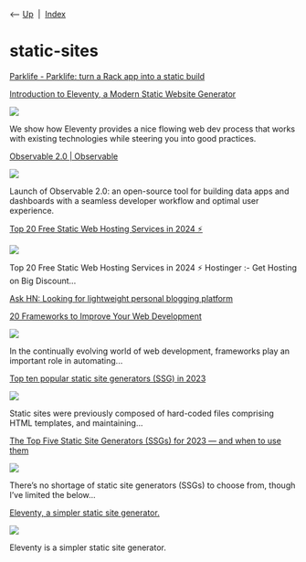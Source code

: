 <div class="nav">

⟵ [Up](index.html)  \|  [Index](index.html)

</div>

# static-sites

<div class="cards">

<div class="card">

<div class="card-title">

[Parklife - Parklife: turn a Rack app into a static
build](https://parklife.dev/)

</div>

</div>

<div class="card">

<div class="card-title">

[Introduction to Eleventy, a Modern Static Website
Generator](https://thenewstack.io/introduction-to-eleventy-a-modern-static-website-generator/)

</div>

<div class="card-image">

[![](https://cdn.thenewstack.io/media/2024/01/a95fa18f-marcel-eberle-imtfsr5vcas-unsplash.jpg)](https://thenewstack.io/introduction-to-eleventy-a-modern-static-website-generator/)

</div>

We show how Eleventy provides a nice flowing web dev process that works
with existing technologies while steering you into good practices.

</div>

<div class="card">

<div class="card-title">

[Observable 2.0 \|
Observable](https://observablehq.com/blog/observable-2-0)

</div>

<div class="card-image">

[![](https://images.ctfassets.net/uklh5xrq1p2j/6W0l3HGHYe27FyLEKL7Y6W/3024c76d8197dedfd1c6330a2a75b23d/02.15.2024_Observable_2.0.png)](https://observablehq.com/blog/observable-2-0)

</div>

Launch of Observable 2.0: an open-source tool for building data apps and
dashboards with a seamless developer workflow and optimal user
experience.

</div>

<div class="card">

<div class="card-title">

[Top 20 Free Static Web Hosting Services in 2024
⚡️](https://dev.to/sh20raj/top-20-free-static-web-hosting-services-in-2024-56fc)

</div>

<div class="card-image">

[![](https://media.dev.to/dynamic/image/width=1000,height=500,fit=cover,gravity=auto,format=auto/https%3A%2F%2Fdev-to-uploads.s3.amazonaws.com%2Fuploads%2Farticles%2Fr878q8eibnnnlz1jt784.png)](https://dev.to/sh20raj/top-20-free-static-web-hosting-services-in-2024-56fc)

</div>

Top 20 Free Static Web Hosting Services in 2024 ⚡️ Hostinger :- Get
Hosting on Big Discount...

</div>

<div class="card">

<div class="card-title">

[Ask HN: Looking for lightweight personal blogging
platform](https://news.ycombinator.com/item?id=39272953)

</div>

</div>

<div class="card">

<div class="card-title">

[20 Frameworks to Improve Your Web
Development](https://dev.to/scofieldidehen/20-frameworks-to-improve-your-web-development-34p4)

</div>

<div class="card-image">

[![](https://media.dev.to/dynamic/image/width=1000,height=500,fit=cover,gravity=auto,format=auto/https%3A%2F%2Fdev-to-uploads.s3.amazonaws.com%2Fuploads%2Farticles%2F38i5zp8bp3qh0t7wwrhx.jpg)](https://dev.to/scofieldidehen/20-frameworks-to-improve-your-web-development-34p4)

</div>

In the continually evolving world of web development, frameworks play an
important role in automating...

</div>

<div class="card">

<div class="card-title">

[Top ten popular static site generators (SSG) in
2023](https://dev.to/ezinne_anne/top-ten-popular-static-site-generators-ssg-in-2023-11p1)

</div>

<div class="card-image">

[![](https://media.dev.to/dynamic/image/width=1000,height=500,fit=cover,gravity=auto,format=auto/https%3A%2F%2Fdev-to-uploads.s3.amazonaws.com%2Fuploads%2Farticles%2Fjv79im9svshagbl3i36v.png)](https://dev.to/ezinne_anne/top-ten-popular-static-site-generators-ssg-in-2023-11p1)

</div>

Static sites were previously composed of hard-coded files comprising
HTML templates, and maintaining...

</div>

<div class="card">

<div class="card-title">

[The Top Five Static Site Generators (SSGs) for 2023 — and when to use
them](https://dev.to/cloudcannon/the-top-five-static-site-generators-ssgs-for-2023-and-when-to-use-them-39pg)

</div>

<div class="card-image">

[![](https://media2.dev.to/dynamic/image/width=1000,height=500,fit=cover,gravity=auto,format=auto/https%3A%2F%2Fdev-to-uploads.s3.amazonaws.com%2Fuploads%2Farticles%2Fzp9xhm7mjqimcdnfs8us.jpg)](https://dev.to/cloudcannon/the-top-five-static-site-generators-ssgs-for-2023-and-when-to-use-them-39pg)

</div>

There’s no shortage of static site generators (SSGs) to choose from,
though I’ve limited the below...

</div>

<div class="card">

<div class="card-title">

[Eleventy, a simpler static site generator.](https://www.11ty.dev)

</div>

<div class="card-image">

[![](https://v1.screenshot.11ty.dev/https%3A%2F%2Fwww.11ty.dev%2F%3Fcache%3D1/opengraph/)](https://www.11ty.dev)

</div>

Eleventy is a simpler static site generator.

</div>

</div>
